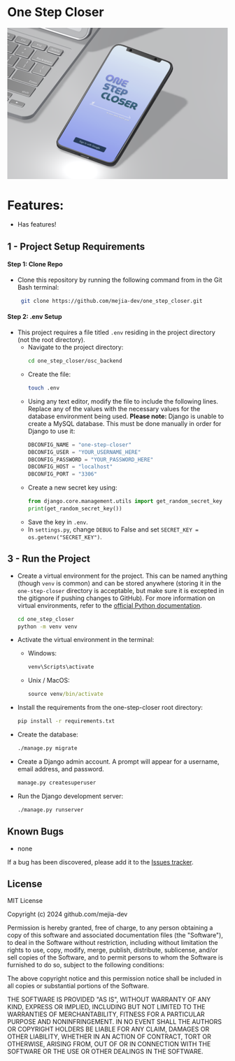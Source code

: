 # One Step Closer

![preview](/client/assets/osc_preview.png)

# Features:
* Has features!

## 1 - Project Setup Requirements

#### Step 1: Clone Repo
* Clone this repository by running the following command from in the Git Bash terminal:
  ```bash
   git clone https://github.com/mejia-dev/one_step_closer.git
   ```

#### Step 2: .env Setup
* This project requires a file titled `.env` residing in the project directory (not the root directory).
  * Navigate to the project directory:
    ```bash
    cd one_step_closer/osc_backend
    ```
  * Create the file:
    ```bash
    touch .env
    ```
  * Using any text editor, modify the file to include the following lines. Replace any of the values with the necessary values for the database environment being used. **Please note:** Django is unable to create a MySQL database. This must be done manually in order for Django to use it:
    ```javascript
    DBCONFIG_NAME = "one-step-closer"
    DBCONFIG_USER = "YOUR_USERNAME_HERE"
    DBCONFIG_PASSWORD = "YOUR_PASSWORD_HERE"
    DBCONFIG_HOST = "localhost"
    DBCONFIG_PORT = "3306"
    ```
  * Create a new secret key using:
      ```python
      from django.core.management.utils import get_random_secret_key
      print(get_random_secret_key())
      ```
  * Save the key in `.env`.
  * In `settings.py`, change `DEBUG` to False and set `SECRET_KEY = os.getenv("SECRET_KEY")`.



## 3 - Run the Project

* Create a virtual environment for the project. This can be named anything (though `venv` is common) and can be stored anywhere (storing it in the `one-step-closer` directory is acceptable, but make sure it is excepted in the gitignore if pushing changes to GitHub). For more information on virtual environments, refer to the [official Python documentation](https://docs.python.org/3/tutorial/venv.html). 
  ```bash
  cd one_step_closer
  python -m venv venv
  ```

* Activate the virtual environment in the terminal:

  * Windows:
    ```cmd
    venv\Scripts\activate
    ```
  * Unix / MacOS:
    ```cmd
    source venv/bin/activate
    ```

* Install the requirements from the one-step-closer root directory:
  ```bash
  pip install -r requirements.txt
  ```

* Create the database:
  ```bash
  ./manage.py migrate
  ```

* Create a Django admin account. A prompt will appear for a username, email address, and password.
  ```bash
  manage.py createsuperuser
  ```

* Run the Django development server:
  ```bash
  ./manage.py runserver
  ```


## Known Bugs

* none

If a bug has been discovered, please add it to the [Issues tracker](https://github.com/mejia-dev/one_step_closer/issues).


## License

MIT License

Copyright (c) 2024 github.com/mejia-dev

Permission is hereby granted, free of charge, to any person obtaining a copy
of this software and associated documentation files (the "Software"), to deal
in the Software without restriction, including without limitation the rights
to use, copy, modify, merge, publish, distribute, sublicense, and/or sell
copies of the Software, and to permit persons to whom the Software is
furnished to do so, subject to the following conditions:

The above copyright notice and this permission notice shall be included in all
copies or substantial portions of the Software.

THE SOFTWARE IS PROVIDED "AS IS", WITHOUT WARRANTY OF ANY KIND, EXPRESS OR
IMPLIED, INCLUDING BUT NOT LIMITED TO THE WARRANTIES OF MERCHANTABILITY,
FITNESS FOR A PARTICULAR PURPOSE AND NONINFRINGEMENT. IN NO EVENT SHALL THE
AUTHORS OR COPYRIGHT HOLDERS BE LIABLE FOR ANY CLAIM, DAMAGES OR OTHER
LIABILITY, WHETHER IN AN ACTION OF CONTRACT, TORT OR OTHERWISE, ARISING FROM,
OUT OF OR IN CONNECTION WITH THE SOFTWARE OR THE USE OR OTHER DEALINGS IN THE
SOFTWARE.
